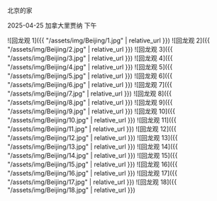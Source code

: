 北京的家

2025-04-25 加拿大里贾纳 下午

![回龙观 1]({{ "/assets/img/Beijing/1.jpg" | relative_url }})
![回龙观 2]({{ "/assets/img/Beijing/2.jpg" | relative_url }})
![回龙观 3]({{ "/assets/img/Beijing/3.jpg" | relative_url }})
![回龙观 4]({{ "/assets/img/Beijing/4.jpg" | relative_url }})
![回龙观 5]({{ "/assets/img/Beijing/5.jpg" | relative_url }})
![回龙观 6]({{ "/assets/img/Beijing/6.jpg" | relative_url }})
![回龙观 7]({{ "/assets/img/Beijing/7.jpg" | relative_url }})
![回龙观 8]({{ "/assets/img/Beijing/8.jpg" | relative_url }})
![回龙观 9]({{ "/assets/img/Beijing/9.jpg" | relative_url }})
![回龙观 10]({{ "/assets/img/Beijing/10.jpg" | relative_url }})
![回龙观 11]({{ "/assets/img/Beijing/11.jpg" | relative_url }})
![回龙观 12]({{ "/assets/img/Beijing/12.jpg" | relative_url }})
![回龙观 13]({{ "/assets/img/Beijing/13.jpg" | relative_url }})
![回龙观 14]({{ "/assets/img/Beijing/14.jpg" | relative_url }})
![回龙观 15]({{ "/assets/img/Beijing/15.jpg" | relative_url }})
![回龙观 16]({{ "/assets/img/Beijing/16.jpg" | relative_url }})
![回龙观 17]({{ "/assets/img/Beijing/17.jpg" | relative_url }})
![回龙观 18]({{ "/assets/img/Beijing/18.jpg" | relative_url }})